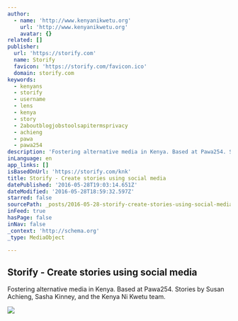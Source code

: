 ```yaml
---
author:
  - name: 'http://www.kenyanikwetu.org'
    url: 'http://www.kenyanikwetu.org'
    avatar: {}
related: []
publisher:
  url: 'https://storify.com'
  name: Storify
  favicon: 'https://storify.com/favicon.ico'
  domain: storify.com
keywords:
  - kenyans
  - storify
  - username
  - lens
  - kenya
  - story
  - 2aboutblogjobstoolsapitermsprivacy
  - achieng
  - pawa
  - pawa254
description: 'Fostering alternative media in Kenya. Based at Pawa254. Stories by Susan Achieng, Sasha Kinney, and the Kenya Ni Kwetu team.'
inLanguage: en
app_links: []
isBasedOnUrl: 'https://storify.com/knk'
title: Storify - Create stories using social media
datePublished: '2016-05-28T19:03:14.651Z'
dateModified: '2016-05-28T18:59:32.597Z'
starred: false
sourcePath: _posts/2016-05-28-storify-create-stories-using-social-media.md
inFeed: true
hasPage: false
inNav: false
_context: 'http://schema.org'
_type: MediaObject

---
```

<article style=""><h1>Storify - Create stories using social media</h1><p>Fostering alternative media in Kenya. Based at Pawa254. Stories by Susan Achieng, Sasha Kinney, and the Kenya Ni Kwetu team.</p><img src="http://storify.com/public/img/logo-square.jpg" /></article>